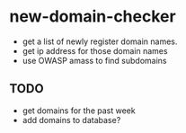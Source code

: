 # new-domain-checker

* get a list of newly register domain names.
* get ip address for those domain names
* use OWASP amass to find subdomains

## TODO
- get domains for the past week
- add domains to database?

